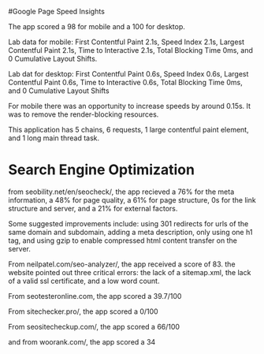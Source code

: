 #Google Page Speed Insights

The app scored a 98 for mobile and a 100 for desktop. 

Lab data for mobile: 
    First Contentful Paint 2.1s,
    Speed Index 2.1s,
    Largest Contentful Paint 2.1s,
    Time to Interactive 2.1s,
    Total Blocking Time 0ms, and 0
    Cumulative Layout Shifts.
    
Lab dat for desktop:
    First Contentful Paint 0.6s, 
    Speed Index 0.6s, 
    Largest Contentful Paint 0.6s,
    Time to Interactive 0.6s,
    Total Blocking Time 0ms, and 0
    Cumulative Layout Shifts
    
For mobile there was an opportunity to increase speeds by 
around 0.15s. It was to remove the render-blocking resources.

This application has 5 chains, 6 requests, 1 large contentful
paint element, and 1 long main thread task. 

# Search Engine Optimization

from seobility.net/en/seocheck/, the app recieved a 76% 
for the meta information, a 48% for page quality, a 61% 
for page structure, 0s for the link structure and server, 
and a 21% for external factors. 

Some suggested improvements include: 
using 301 redirects for urls of the same domain and subdomain, 
adding a meta description, only using one h1 tag, and using 
gzip to enable compressed html content transfer on the server.


From neilpatel.com/seo-analyzer/, the app received a score of 83.
the website pointed out three critical errors: the lack of a sitemap.xml,
the lack of a valid ssl certificate, and a low word count. 

From seotesteronline.com, the app scored a 39.7/100

From sitechecker.pro/, the app scored a 0/100

From seositecheckup.com/, the app scored a 66/100

and from woorank.com/, the app scored a 34